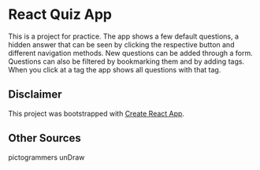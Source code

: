 # React Quiz App

This is a project for practice. The app shows a few default questions, a hidden answer that can be seen by clicking the respective button and different navigation methods. New questions can be added through a form. Questions can also be filtered by bookmarking them and by adding tags. When you click at a tag the app shows all questions with that tag.

## Disclaimer

This project was bootstrapped with [Create React App](https://github.com/facebook/create-react-app).

## Other Sources

pictogrammers
unDraw
